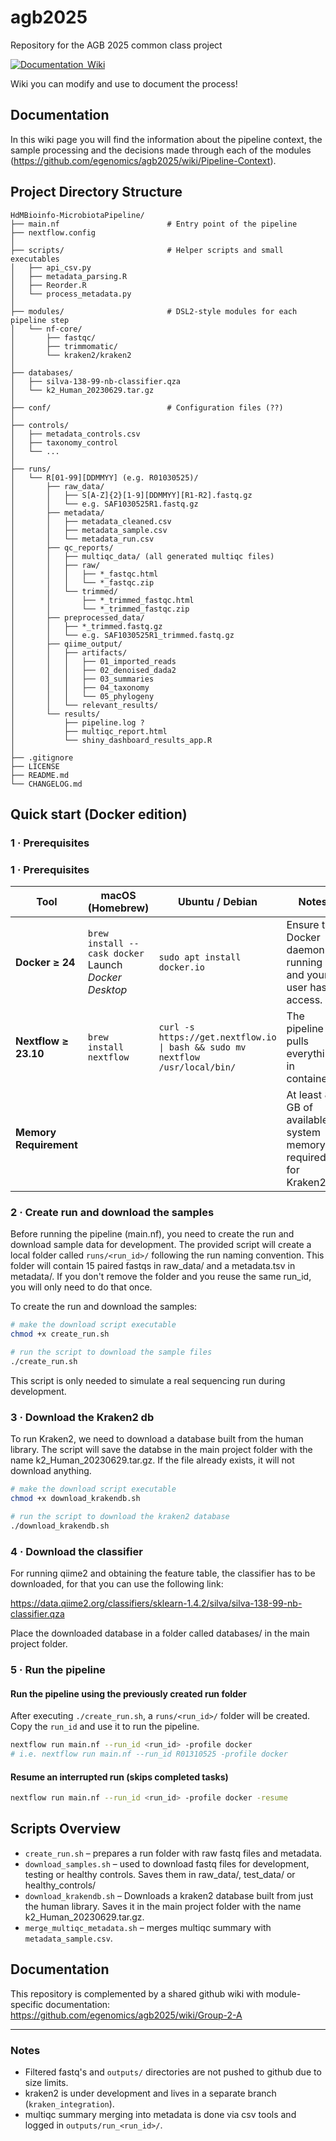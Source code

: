 # agb2025
Repository for the AGB 2025 common class project

[![Documentation  Wiki](https://img.shields.io/static/v1?label=Documentation&message=Wiki&labelColor=black&color=blue&logo=github&logoColor=white)](https://github.com/egenomics/agb2025/wiki)


Wiki you can modify and use to document the process!

## Documentation

In this wiki page you will find the information about the pipeline context, the sample processing and the decisions made through each of the modules (https://github.com/egenomics/agb2025/wiki/Pipeline-Context).

## Project Directory Structure

```text
HdMBioinfo-MicrobiotaPipeline/
├── main.nf                        # Entry point of the pipeline     
├── nextflow.config 
│
├── scripts/                       # Helper scripts and small executables
│   ├── api_csv.py
│   ├── metadata_parsing.R
│   ├── Reorder.R
│   └── process_metadata.py
│
├── modules/                       # DSL2-style modules for each pipeline step
│   └── nf-core/
│       ├── fastqc/
│       ├── trimmomatic/
│       └── kraken2/kraken2
│
├── databases/
│   ├── silva-138-99-nb-classifier.qza
│   └── k2_Human_20230629.tar.gz                
│
├── conf/                          # Configuration files (??)
│
├── controls/
│   ├── metadata_controls.csv
│   ├── taxonomy_control
│   └── ...
│
├── runs/
│   └── R[01-99][DDMMYY] (e.g. R01030525)/
│       ├── raw_data/
│       │   ├── S[A-Z]{2}[1-9][DDMMYY][R1-R2].fastq.gz 
│       │   └── e.g. SAF1030525R1.fastq.gz
│       ├── metadata/
│       │   ├── metadata_cleaned.csv
│       │   ├── metadata_sample.csv
│       │   └── metadata_run.csv
│       ├── qc_reports/
│       │   ├── multiqc_data/ (all generated multiqc files)
│       │   ├── raw/
│       │   │   ├── *_fastqc.html
│       │   │   └── *_fastqc.zip
│       │   └── trimmed/
│       │       ├── *_trimmed_fastqc.html
│       │       └── *_trimmed_fastqc.zip
│       ├── preprocessed_data/
│       │   ├── *_trimmed.fastq.gz
│       │   └── e.g. SAF1030525R1_trimmed.fastq.gz
│       ├── qiime_output/
│       │   ├── artifacts/
│       │   │   ├── 01_imported_reads
│       │   │   ├── 02_denoised_dada2
│       │   │   ├── 03_summaries
│       │   │   ├── 04_taxonomy
│       │   │   └── 05_phylogeny
│       │   └── relevant_results/
│       └── results/
│           ├── pipeline.log ?
│           ├── multiqc_report.html
│           └── shiny_dashboard_results_app.R
│
├── .gitignore
├── LICENSE
├── README.md
└── CHANGELOG.md
```

## Quick start (Docker edition)

### 1 · Prerequisites

### 1 · Prerequisites

| Tool                   | macOS (Homebrew)                                                            | Ubuntu / Debian                                                           | Notes                                                         |
|------------------------|-----------------------------------------------------------------------------|---------------------------------------------------------------------------|---------------------------------------------------------------|
| **Docker ≥ 24**        | `brew install --cask docker`<br/>Launch *Docker Desktop*                     | `sudo apt install docker.io`                                              | Ensure the Docker daemon is running and your user has access. |
| **Nextflow ≥ 23.10**   | `brew install nextflow`                                                     | `curl -s https://get.nextflow.io \| bash && sudo mv nextflow /usr/local/bin/` | The pipeline pulls everything in containers.                |
| **Memory Requirement** |                                                                             |                                                                           | At least 8 GB of available system memory is required for Kraken2. |

### 2 · Create run and download the samples

Before running the pipeline (main.nf), you need to create the run and download sample data for development. The provided script will create a local folder called `runs/<run_id>/` following the run naming convention. This folder will contain 15 paired fastqs in raw_data/ and a metadata.tsv in metadata/. If you don't remove the folder and you reuse the same run_id, you will only need to do that once.

To create the run and download the samples:

```bash
# make the download script executable
chmod +x create_run.sh
```
```bash
# run the script to download the sample files
./create_run.sh
```

This script is only needed to simulate a real sequencing run during development.

### 3 · Download the Kraken2 db

To run Kraken2, we need to download a database built from the human library. The script will save the databse in the main project folder with the name k2_Human_20230629.tar.gz. If the file already exists, it will not download anything.

```bash
# make the download script executable
chmod +x download_krakendb.sh
```

```bash
# run the script to download the kraken2 database
./download_krakendb.sh
```

### 4 · Download the classifier

For running qiime2 and obtaining the feature table, the classifier has to be downloaded, for that you can use the following link:

https://data.qiime2.org/classifiers/sklearn-1.4.2/silva/silva-138-99-nb-classifier.qza

Place the downloaded database in a folder called databases/ in the main project folder.

### 5 · Run the pipeline

#### Run the pipeline using the previously created run folder
After executing `./create_run.sh`, a `runs/<run_id>/` folder will be created. Copy the `run_id` and use it to run the pipeline.

```bash
nextflow run main.nf --run_id <run_id> -profile docker
# i.e. nextflow run main.nf --run_id R01310525 -profile docker
```

#### Resume an interrupted run (skips completed tasks)
```bash
nextflow run main.nf --run_id <run_id> -profile docker -resume
```

## Scripts Overview
- `create_run.sh` – prepares a run folder with raw fastq files and metadata.
- `download_samples.sh` – used to download fastq files for development, testing or healthy controls. Saves them in raw_data/, test_data/ or healthy_controls/
- `download_krakendb.sh` – Downloads a kraken2 database built from just the human library. Saves it in the main project folder with the name k2_Human_20230629.tar.gz.
- `merge_multiqc_metadata.sh` – merges multiqc summary with `metadata_sample.csv`.

## Documentation

This repository is complemented by a shared github wiki with module-specific documentation:
https://github.com/egenomics/agb2025/wiki/Group-2-A

---

### Notes

- Filtered fastq's and `outputs/` directories are not pushed to github due to size limits.
- kraken2 is under development and lives in a separate branch (`kraken_integration`).
- multiqc summary merging into metadata is done via csv tools and logged in `outputs/run_<run_id>/`.
